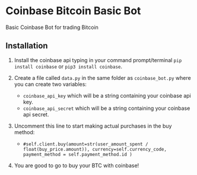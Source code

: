 # Coinbase Bitcoin Basic Bot
Basic Coinbase Bot for trading Bitcoin

## Installation

1. Install the coinbase api typing in your command prompt/terminal `pip install coinbase` or `pip3 install coinbase`.

2. Create a file called `data.py` in the same folder as `coinbase_bot.py` where you can create two variables:
   - `coinbase_api_key` which will be a string containing your coinbase api key.
   - `coinbase_api_secret` which will be a string containing your coinbase api secret.

3. Uncomment this line to start making actual purchases in the buy method:
   - `#self.client.buy(amount=str(user_amount_spent / float(buy_price.amount)), currency=self.currency_code, payment_method = self.payment_method.id )`
4. You are good to go to buy your BTC with coinbase!